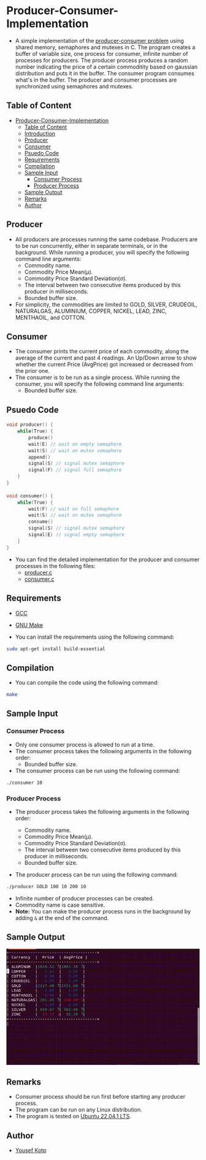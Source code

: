 # Producer-Consumer-Implementation
- A simple implementation of the [producer-consumer problem](https://afteracademy.com/blog/the-producer-consumer-problem-in-operating-system/) using shared memory, semaphores and mutexes in C. The program creates a buffer of variable size, one process for consumer, infinite number of processes for producers. The producer process produces a random number indicating the price of a certain commoditity based on gaussian distribution and puts it in the buffer. The consumer program consumes what's in the buffer. The producer and consumer processes are synchronized using semaphores and mutexes.

## Table of Content
- [Producer-Consumer-Implementation](#producer-consumer-implementation)
  - [Table of Content](#table-of-content)
  - [Introduction](#introduction)
  - [Producer](#producer)
  - [Consumer](#consumer)
  - [Psuedo Code](#psuedo-code)
  - [Requirements](#requirements)
  - [Compilation](#compilation)
  - [Sample Input](#sample-input)
    - [Consumer Process](#consumer-process)
    - [Producer Process](#producer-process)
  - [Sample Output](#sample-output)
  - [Remarks](#remarks)
  - [Author](#author)

## Producer
- All producers are processes running the same codebase. Producers are to be run concurrently, either in
separate terminals, or in the background. While running a producer, you will specify the following
command line arguments:
    - Commodity name.
    - Commodity Price Mean(μ).
    - Commodity Price Standard Deviation(σ).
    - The interval between two consecutive items produced by this producer in milliseconds.
    - Bounded buffer size.
- For simplicity, the commodities are limited to GOLD, SILVER, CRUDEOIL, NATURALGAS, ALUMINIUM, COPPER, NICKEL, LEAD, ZINC, MENTHAOIL, and COTTON.

## Consumer
- The consumer prints the current price of each commodity, along the average of the current and past 4 readings. An Up/Down arrow to show whether the current Price (AvgPrice) got increased or decreased from the prior one.
- The consumer is to be run as a single process. While running the consumer, you will specify the following command line arguments:
    - Bounded buffer size.
## Psuedo Code
```c
void producer() {
    while(True) {
        produce()
        wait(E) // wait on empty semaphore
        wait(S) // wait on mutex semaphore
        append()
        signal(S) // signal mutex semaphore
        signal(F) // signal full semaphore
    }
}

void consumer() {
    while(True) {
        wait(F) // wait on full semaphore
        wait(S) // wait on mutex semaphore
        consume()
        signal(S) // signal mutex semaphore
        signal(E) // signal empty semaphore
    }
}
```
- You can find the detailed implementation for the producer and consumer processes in the following files:
    - [producer.c](producer.c)
    - [consumer.c](consumer.c)

## Requirements
- [GCC](https://gcc.gnu.org/)
- [GNU Make](https://www.gnu.org/software/make/)

- You can install the requirements using the following command:
```bash
sudo apt-get install build-essential
```

## Compilation
- You can compile the code using the following command:
```bash
make
```
## Sample Input

### Consumer Process
- Only one consumer process is allowed to run at a time.
- The consumer process takes the following arguments in the following order:
    - Bounded buffer size.
- The consumer process can be run using the following command:
```bash
./consumer 10
```

### Producer Process
- The producer process takes the following arguments in the following order:
    - Commodity name.
    - Commodity Price Mean(μ).
    - Commodity Price Standard Deviation(σ).
    - The interval between two consecutive items produced by this producer in milliseconds.
    - Bounded buffer size.

- The producer process can be run using the following command:
```bash
./producer GOLD 100 10 200 10
```

- Infinite number of producer processes can be created.
- Commodity name is case sensitive.
- **Note:** You can make the producer process runs in the background by adding `&` at the end of the command.

## Sample Output
![sample-output](sample-output.gif)
## Remarks

- Consumer process should be run first before starting any producer process.
- The program can be run on any Linux distribution.
- The program is tested on [Ubuntu 22.04.1 LTS](https://releases.ubuntu.com/22.04/).


## Author
- [Yousef Kotp](https://github.com/yousefkotp)

